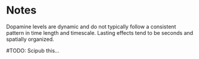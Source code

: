 # Notes

Dopamine levels are dynamic and do not typically follow a consistent pattern in time length and timescale. Lasting effects tend to be seconds and spatially organized.

#TODO: Scipub this...